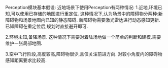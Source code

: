 Perception模块基本假设:
近地场景下使用Perception有两种情况:
1.近地,环境已知,可以使用已存储的地图进行重定位.
	这种情况下,认为场景中的障碍物分两种:新障碍物和场景地图内已知的静态障碍.
		新障碍物需要激光雷达进行动态感知更新.
		已知障碍在重定位后,规划时直接避开即可.

2.环境未知,备降场景.
	这种情况下需要对着陆场地做一个简单的判断和建模.需要维护一张局部地图.

3.空中飞行阶段,高度较高,障碍物很少,且仅关注前进方向.
	对较小角度内的障碍物感知距离要求比较高.
